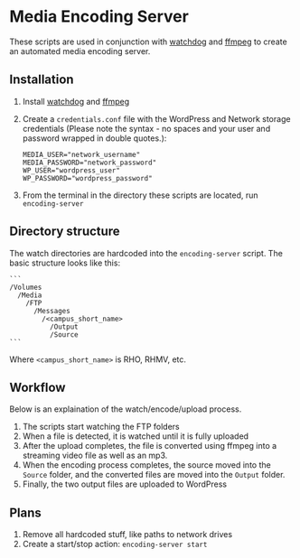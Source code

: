 # Media Encoding Server

These scripts are used in conjunction with [watchdog][1] and [ffmpeg][2] to
create an automated media encoding server.

## Installation

1. Install [watchdog][1] and [ffmpeg][2]

2. Create a `credentials.conf` file with the WordPress and Network storage credentials (Please note the syntax -
   no spaces and your user and password wrapped in double quotes.):

    ```
    MEDIA_USER="network_username"
    MEDIA_PASSWORD="network_password"
    WP_USER="wordpress_user"
    WP_PASSWORD="wordpress_password"
    ```

3. From the terminal in the directory these scripts are located, run `encoding-server`

## Directory structure

The watch directories are hardcoded into the `encoding-server` script. The basic structure
looks like this:

    ```
    /Volumes
      /Media
        /FTP
          /Messages
            /<campus_short_name>
              /Output
              /Source
    ```

Where `<campus_short_name>` is RHO, RHMV, etc. 

## Workflow

Below is an explaination of the watch/encode/upload process.

1. The scripts start watching the FTP folders
2. When a file is detected, it is watched until it is fully uploaded
3. After the upload completes, the file is converted using ffmpeg into a
   streaming video file as well as an mp3.
4. When the encoding process completes, the source moved 
   into the `Source` folder, and the converted files are moved into the
   `Output` folder.
5. Finally, the two output files are uploaded to WordPress

## Plans

1. Remove all hardcoded stuff, like paths to network drives
2. Create a start/stop action: `encoding-server start`

[1]: https://github.com/gorakhargosh/watchdog
[2]: http://ffmpeg.org/
